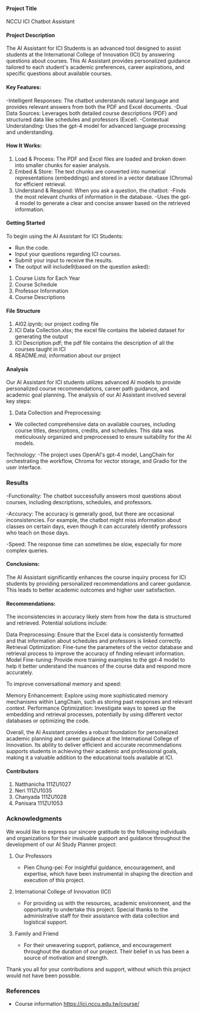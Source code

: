 #### Project Title
NCCU ICI Chatbot Assistant
#### Project Description
The AI Assistant for ICI Students is an advanced tool designed to assist students at the International College of Innovation (ICI) by answering questions about courses. This AI Assistant provides personalized guidance tailored to each student's academic preferences, career aspirations, and specific questions about available courses.

#### Key Features:
-Intelligent Responses: The chatbot understands natural language and provides relevant answers from both the PDF and Excel documents.
-Dual Data Sources: Leverages both detailed course descriptions (PDF) and structured data like schedules and professors (Excel).
-Contextual Understanding: Uses the gpt-4 model for advanced language processing and understanding.

#### How It Works:
1. Load & Process: The PDF and Excel files are loaded and broken down into smaller chunks for easier analysis.
2. Embed & Store: The text chunks are converted into numerical representations (embeddings) and stored in a vector database (Chroma) for efficient retrieval.
3. Understand & Respond: When you ask a question, the chatbot:
   -Finds the most relevant chunks of information in the database.
   -Uses the gpt-4 model to generate a clear and concise answer based on the retrieved information.

#### Getting Started
To begin using the AI Assistant for ICI Students:

- Run the code.
- Input your questions regarding ICI courses.
- Submit your input to receive the results.
- The output will include9(based on the question asked):
1. Course Lists for Each Year
2. Course Schedule
3. Professor Information
4. Course Descriptions

#### File Structure
1. AI02.ipynb;  our project coding file
2. ICI Data Collection.xlsx; the excel file contains the labeled dataset for generating the output
3. ICI Description.pdf; the pdf file contains the description of all the courses taught in ICI
4. README.md; information about our project

#### Analysis
Our AI Assistant for ICI students utilizes advanced AI models to provide personalized course recommendations, career path guidance, and academic goal planning. The analysis of our AI Assistant involved several key steps:

1. Data Collection and Preprocessing:

- We collected comprehensive data on available courses, including course titles, descriptions, credits, and schedules.
This data was meticulously organized and preprocessed to ensure suitability for the AI models.

Technology:
-The project uses OpenAI's gpt-4 model, LangChain for orchestrating the workflow, Chroma for vector storage, and Gradio for the user interface.

### Results

-Functionality: The chatbot successfully answers most questions about courses, including descriptions, schedules, and professors.

-Accuracy: The accuracy is generally good, but there are occasional inconsistencies. For example, the chatbot might miss information about classes on certain days, even though it can accurately identify professors who teach on those days.

-Speed: The response time can sometimes be slow, especially for more complex queries.

#### Conclusions:

The AI Assistant significantly enhances the course inquiry process for ICI students by providing personalized recommendations and career guidance. This leads to better academic outcomes and higher user satisfaction.

#### Recommendations:

The inconsistencies in accuracy likely stem from how the data is structured and retrieved. Potential solutions include:

Data Preprocessing: Ensure that the Excel data is consistently formatted and that information about schedules and professors is linked correctly.
Retrieval Optimization: Fine-tune the parameters of the vector database and retrieval process to improve the accuracy of finding relevant information.
Model Fine-tuning: Provide more training examples to the gpt-4 model to help it better understand the nuances of the course data and respond more accurately.

To improve conversational memory and speed:

Memory Enhancement: Explore using more sophisticated memory mechanisms within LangChain, such as storing past responses and relevant context.
Performance Optimization: Investigate ways to speed up the embedding and retrieval processes, potentially by using different vector databases or optimizing the code.

Overall, the AI Assistant provides a robust foundation for personalized academic planning and career guidance at the International College of Innovation. Its ability to deliver efficient and accurate recommendations supports students in achieving their academic and professional goals, making it a valuable addition to the educational tools available at ICI.


#### Contributors
1. Natthanicha 111ZU1027
2. Neri 111ZU1035
3. Chanyada 111ZU1028
4. Panisara 111ZU1053

### Acknowledgments

We would like to express our sincere gratitude to the following individuals and organizations for their invaluable support and guidance throughout the development of our AI Study Planner project:

1. Our Professors 
   - Pien Chung-pei: For insightful guidance, encouragement, and expertise, which have been instrumental in shaping the direction and execution of this project.

2. International College of Innovation (ICI)
   - For providing us with the resources, academic environment, and the opportunity to undertake this project. Special thanks to the administrative staff for their assistance with data collection and logistical support.

3. Family and Friend
   - For their unwavering support, patience, and encouragement throughout the duration of our project. Their belief in us has been a source of motivation and strength.

Thank you all for your contributions and support, without which this project would not have been possible.

### References
- Course information
https://ici.nccu.edu.tw/course/







